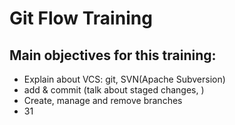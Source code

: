 
# Git Flow Training

## Main objectives for this training:

- Explain about VCS: git, SVN(Apache Subversion)
- add & commit (talk about staged changes, )
- Create, manage and remove branches
- 31
